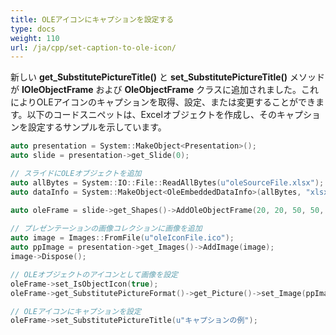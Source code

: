 ```yaml
---
title: OLEアイコンにキャプションを設定する
type: docs
weight: 110
url: /ja/cpp/set-caption-to-ole-icon/
---
```


新しい **get_SubstitutePictureTitle()** と **set_SubstitutePictureTitle()** メソッドが **IOleObjectFrame** および **OleObjectFrame** クラスに追加されました。これによりOLEアイコンのキャプションを取得、設定、または変更することができます。以下のコードスニペットは、Excelオブジェクトを作成し、そのキャプションを設定するサンプルを示しています。

```cpp
auto presentation = System::MakeObject<Presentation>();
auto slide = presentation->get_Slide(0);

// スライドにOLEオブジェクトを追加
auto allBytes = System::IO::File::ReadAllBytes(u"oleSourceFile.xlsx");
auto dataInfo = System::MakeObject<OleEmbeddedDataInfo>(allBytes, "xlsx");

auto oleFrame = slide->get_Shapes()->AddOleObjectFrame(20, 20, 50, 50, dataInfo);
    
// プレゼンテーションの画像コレクションに画像を追加
auto image = Images::FromFile(u"oleIconFile.ico");
auto ppImage = presentation->get_Images()->AddImage(image);
image->Dispose();

// OLEオブジェクトのアイコンとして画像を設定
oleFrame->set_IsObjectIcon(true);
oleFrame->get_SubstitutePictureFormat()->get_Picture()->set_Image(ppImage);

// OLEアイコンにキャプションを設定
oleFrame->set_SubstitutePictureTitle(u"キャプションの例");
```